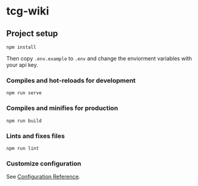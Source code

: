 # tcg-wiki

## Project setup
```
npm install
```
Then copy ```.env.example``` to ```.env``` and change the enviorment variables with your api key.

### Compiles and hot-reloads for development
```
npm run serve
```

### Compiles and minifies for production
```
npm run build
```

### Lints and fixes files
```
npm run lint
```

### Customize configuration
See [Configuration Reference](https://cli.vuejs.org/config/).
